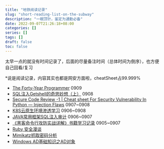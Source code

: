 ```yaml
---
title: "地铁阅读记录"
slug: "short-reading-list-on-the-subway"
description: "一眼顶针，鉴定为通勤必备"
date: 2022-09-07T21:26:18+08:00
categories: []
series: []
tags: []
draft: false
toc: false
---
```


太早一点的就没有时间记录了，后面的尽量备注时间（总体时间为倒序），也方便自己回看/复习

*说是阅读记录，内容其实也都是网安方面啦，cheatSheet占99.999%

- [The Forty-Year Programmer](https://codefol.io/posts/the-forty-year-programmer/) 0909
- [SQL注入Getshell的奇思妙想（上）](https://www.freebuf.com/vuls/334032.html) 0908
- [Secure Code Review -1 | Cheat sheet For Security Vulnerability In Python — Injection Flaws](https://infosecwriteups.com/secure-code-review-1-cheat-sheet-for-security-vulnerability-in-python-injection-flaws-15c93b9d754f?source=rss----7b722bfd1b8d---4&gi=4e00c5ec5f78) 0907~0908
- [K8S云原生环境渗透学习](https://xz.aliyun.com/t/11316)  0906~0908
- [JAVA常用框架SQL注入审计](https://tttang.com/archive/1726/)  0906~0907
- [《黑客命令行攻防实战详解》书籍学习记录](https://www.sqlsec.com/2020/06/cmd.html)  0905~0907
- [Ruby 安全漫谈](https://paper.seebug.org/1951/)
- [Mimikatz抓取密码分析](https://mp.weixin.qq.com/s/9JKfMCE31oq6PAW9bY7-_Q)
- [Windows AD基础知识之AD对象](https://mp.weixin.qq.com/s/7r5uSSJDTWL0hSV_ZLCDLg)
